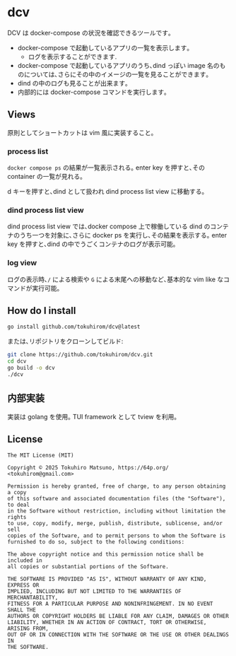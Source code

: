 # dcv

DCV は docker-compose の状況を確認できるツールです｡

- docker-compose で起動しているアプリの一覧を表示します｡
    - ログを表示することができます.
- docker-compose で起動しているアプリのうち､dind っぽい image 名のものについては､さらにその中のイメージの一覧を見ることができます｡
- dind の中のログも見ることが出来ます｡
- 内部的には docker-compose コマンドを実行します｡

## Views

原則としてショートカットは vim 風に実装すること｡

### process list

`docker compose ps` の結果が一覧表示される｡
enter key を押すと､その container の一覧が見れる｡

d キーを押すと､dind として扱われ dind process list view に移動する｡

### dind process list view

dind process list view では､docker compose 上で稼働している dind のコンテナのうち一つを対象に､さらに docker ps を実行し､その結果を表示する｡
enter key を押すと､dind の中でうごくコンテナのログが表示可能｡

### log view

ログの表示時､`/` による検索や `G` による末尾への移動など､基本的な vim like なコマンドが実行可能｡

## How do I install

```bash
go install github.com/tokuhirom/dcv@latest
```

または､リポジトリをクローンしてビルド:

```bash
git clone https://github.com/tokuhirom/dcv.git
cd dcv
go build -o dcv
./dcv
```

## 内部実装

実装は golang を使用｡
TUI framework として tview を利用｡

## License

```
The MIT License (MIT)

Copyright © 2025 Tokuhiro Matsuno, https://64p.org/ <tokuhirom@gmail.com>

Permission is hereby granted, free of charge, to any person obtaining a copy
of this software and associated documentation files (the "Software"), to deal
in the Software without restriction, including without limitation the rights
to use, copy, modify, merge, publish, distribute, sublicense, and/or sell
copies of the Software, and to permit persons to whom the Software is
furnished to do so, subject to the following conditions:

The above copyright notice and this permission notice shall be included in
all copies or substantial portions of the Software.

THE SOFTWARE IS PROVIDED "AS IS", WITHOUT WARRANTY OF ANY KIND, EXPRESS OR
IMPLIED, INCLUDING BUT NOT LIMITED TO THE WARRANTIES OF MERCHANTABILITY,
FITNESS FOR A PARTICULAR PURPOSE AND NONINFRINGEMENT. IN NO EVENT SHALL THE
AUTHORS OR COPYRIGHT HOLDERS BE LIABLE FOR ANY CLAIM, DAMAGES OR OTHER
LIABILITY, WHETHER IN AN ACTION OF CONTRACT, TORT OR OTHERWISE, ARISING FROM,
OUT OF OR IN CONNECTION WITH THE SOFTWARE OR THE USE OR OTHER DEALINGS IN
THE SOFTWARE.
```

